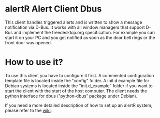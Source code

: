 alertR Alert Client Dbus
======

This client handles triggered alerts and is written to show a message notification via D-Bus. It works with all window managers that support D-Bus and implement the freedesktop.org specification. For example you can start it on your PC and you get notified as soon as the door bell rings or the front door was opened.


How to use it?
======

To use this client you have to configure it first. A commented configuration template file is located inside the "config" folder. A init.d example file for Debian systems is located inside the "init.d_example" folder if you want to start the client with the start of the host computer. The client needs the python interface for dbus ("python-dbus" package under Debian).

If you need a more detailed description of how to set up an alertR system, please refer to the [wiki](https://github.com/sqall01/alertR/wiki).